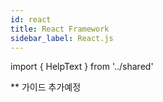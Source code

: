 ```yaml
---
id: react
title: React Framework
sidebar_label: React.js
---
```


import { HelpText } from '../shared'

<HelpText>** 가이드 추가예정</HelpText>
